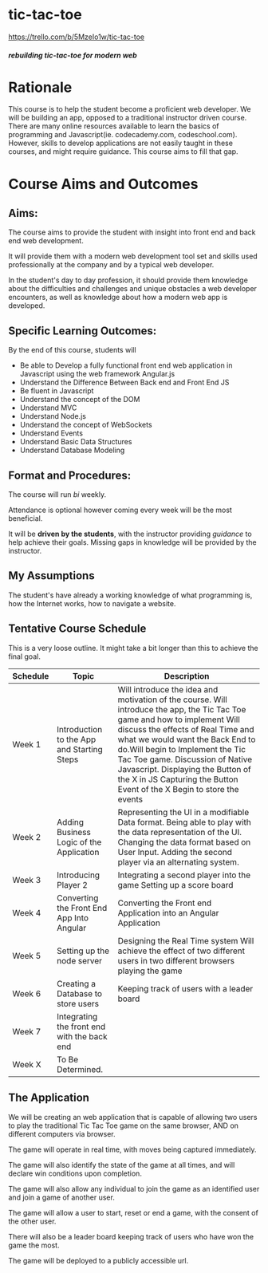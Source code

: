 # tic-tac-toe

https://trello.com/b/5MzeIo1w/tic-tac-toe

##### rebuilding tic-tac-toe for modern web
# Rationale
This course is to help the student become a proficient web developer. We will be building an app, opposed to a traditional instructor driven course. There are many online resources available to learn the basics of programming and Javascript(ie. codecademy.com, codeschool.com). However, skills to develop applications are not easily taught in these courses, and might require guidance. This course aims to fill that gap.

# Course Aims and Outcomes
## Aims:
The course aims to provide the student with insight into front end and back end web development.

It will provide them with a modern web development tool set and skills used professionally at the company and by a typical web developer.

In the student's day to day profession, it should provide them knowledge about the difficulties and challenges and unique obstacles a web developer encounters, as well as knowledge about how a modern web app is developed.
## Specific Learning Outcomes:
By the end of this course, students will
- Be able to Develop a fully functional front end web application in Javascript using the web framework Angular.js
-	Understand the Difference Between Back end and Front End JS
-	Be fluent in Javascript
-	Understand the concept of the DOM
-	Understand MVC
-	Understand Node.js
-	Understand the concept of WebSockets
-	Understand Events
-	Understand Basic Data Structures
-	Understand Database Modeling

## Format and Procedures:  
The course will run *bi* weekly.

Attendance is optional however coming every week will be the most beneficial.

It will be **driven by the students**, with the instructor providing *guidance* to help achieve their goals. Missing gaps in knowledge will be provided by the instructor.
## My Assumptions
The student's have already a working knowledge of what programming is, how the Internet works, how to navigate a website.
## Tentative Course Schedule
This is a very loose outline. It might take a bit longer than this to achieve the final goal.

Schedule | Topic|Description
---------|------|-----------
Week 1 | Introduction to the App and Starting Steps | Will introduce the idea and motivation of the course. Will introduce the app, the Tic Tac Toe game and how to implement Will discuss the effects of Real Time and what we would want the Back End to do.Will begin to Implement the Tic Tac Toe game. Discussion of Native Javascript. Displaying the Button of the X in JS Capturing the Button Event of the X Begin to store the events
Week 2 | Adding Business Logic of the Application | Representing the UI in a modifiable Data format. Being able to play with the data representation of the UI. Changing the data format based on User Input. Adding the second player via an alternating system.
Week 3 | Introducing Player 2 | Integrating a second player into the game Setting up a score board
Week 4 | Converting the Front End App Into Angular | Converting the Front end Application into an Angular Application
Week 5 | Setting up the node server | Designing the Real Time system Will achieve the effect of two different users in two different browsers playing the game
Week 6 | Creating a Database to store users | Keeping track of users with a leader board
Week 7 | Integrating the front end with the back end |
Week X | To Be Determined. |

## The Application
We will be creating an web application that is capable of allowing two users to play the traditional Tic Tac Toe game on the same browser, AND on different computers via browser.

The game will operate in real time, with moves being captured immediately.

The game will also identify the  state of the game at all times, and will declare win conditions upon completion.

The game will also allow any individual to join the game as an identified user and join a game of another user.

The game will allow a user to start, reset or end a game, with the consent of the other user.

There will also be a leader board keeping track of users who have won the game the most.

The game will be deployed to a publicly accessible url.

